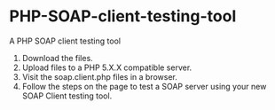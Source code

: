 PHP-SOAP-client-testing-tool
============================

A PHP SOAP client testing tool

1. Download the files.
2. Upload files to a PHP 5.X.X compatible server.
3. Visit the soap.client.php files in a browser.
4. Follow the steps on the page to test a SOAP server using your new SOAP Client testing tool.